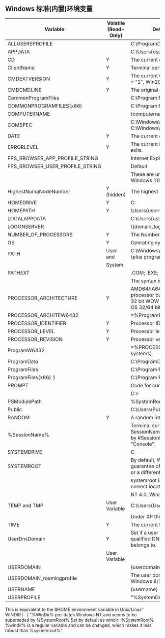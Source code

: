 ## Windows 标准(内置)环境变量


Variable                        | Volatile <br> (Read-Only) | Default value in Windows (system drive is C: )
--------                        | --------                  | --------
ALLUSERSPROFILE                 |                           | C:\ProgramData
APPDATA                         |                           | C:\Users\{username}\AppData\Roaming
CD                              | Y                         | The current directory (string).
ClientName                      | Y                         | Terminal servers only - the ComputerName of a remote host.
CMDEXTVERSION                   | Y                         | The current Command Processor Extensions version number. (NT = "1", Win2000+ = "2".)
CMDCMDLINE                      | Y                         | The original command line that invoked the Command Processor.
CommonProgramFiles              |                           | C:\Program Files\Common Files
COMMONPROGRAMFILES(x86)         |                           | C:\Program Files (x86)\Common Files
COMPUTERNAME                    |                           | {computername}
COMSPEC                         |                           | C:\Windows\System32\cmd.exe or if running a 32 bit WOW - C:\Windows\SysWOW64\cmd.exe
DATE                            | Y                         | The current date using same region specific format as DATE.
ERRORLEVEL                      | Y                         | The current ERRORLEVEL value, automatically set when a program exits.
FPS_BROWSER_APP_PROFILE_STRING  |                           | Internet Explorer
FPS_BROWSER_USER_PROFILE_STRING |                           | Default
                                |                           | These are undocumented variables for the Edge browser in Windows 10.
HighestNumaNodeNumber           | Y (hidden)                | The highest NUMA node number on this computer.
HOMEDRIVE                       | Y                         | C:
HOMEPATH                        | Y                         | \Users\{username}
LOCALAPPDATA                    |                           | C:\Users\{username}\AppData\Local
LOGONSERVER                     |                           | \\{domain_logon_server}
NUMBER_OF_PROCESSORS            | Y                         | The Number of processors running on the machine.
OS                              | Y                         | Operating system on the user's workstation.
PATH                            | User and                  | C:\Windows\System32\;C:\Windows\;C:\Windows\System32\Wbem;{plus program paths}
                                | System                    |
PATHEXT                         |                           | .COM; .EXE; .BAT; .CMD; .VBS; .VBE; .JS ; .WSF; .WSH; .MSC
                                |                           | The syntax is like the PATH variable - semicolon separators.
PROCESSOR_ARCHITECTURE          | Y                         | AMD64/IA64/x86 This doesn't tell you the architecture of the processor but only of the current process, so it returns "x86" for a 32 bit WOW process running on 64 bit Windows. See detecting OS 32/64 bit
PROCESSOR_ARCHITEW6432          |                           | =%ProgramFiles% (only available on 64 bit systems)
PROCESSOR_IDENTIFIER            | Y                         | Processor ID of the user's workstation.
PROCESSOR_LEVEL                 | Y                         | Processor level of the user's workstation.
PROCESSOR_REVISION              | Y                         | Processor version of the user's workstation.
ProgramW6432                    |                           | =%PROCESSOR_ARCHITECTURE% (only available on 64 bit systems)
ProgramData                     |                           | C:\ProgramData
ProgramFiles                    |                           | C:\Program Files or C:\Program Files (x86)
ProgramFiles(x86) 1             |                           | C:\Program Files (x86)
PROMPT                          |                           | Code for current command prompt format,usually $P$G
                                |                           | C:>
PSModulePath                    |                           | %SystemRoot%\system32\WindowsPowerShell\v1.0\Modules\
Public                          |                           | C:\Users\Public
RANDOM                          | Y                         | A random integer number, anything from 0 to 32,767 (inclusive).
%SessionName%                   |                           | Terminal servers only - for a terminal server session, SessionName is a combination of the connection name, followed by #SessionNumber. For a console session, SessionName returns "Console".
SYSTEMDRIVE                     |                           | C:
SYSTEMROOT                      |                           | By default, Windows is installed to C:\Windows but there's no guarantee of that, Windows can be installed to a different folder, or a different drive letter.
                                |                           | systemroot is a read-only system variable that will resolve to the correct location.
                                |                           | NT 4.0, Windows 2000 and Windows NT 3.1 default to C:\WINNT
TEMP and TMP                    | User Variable             | C:\Users\{Username}\AppData\Local\Temp
                                |                           | Under XP this was \{username}\Local Settings\Temp
TIME                            | Y                         | The current time using same format as TIME.
UserDnsDomain                   | Y                         | Set if a user is a logged on to a domain and returns the fully qualified DNS domain that the currently logged on user's account belongs to.
                                | User Variable             |
USERDOMAIN                      |                           | {userdomain}
USERDOMAIN_roamingprofile       |                           | The user domain for RDS or standard roaming profile paths. Windows 8/10/2012 (or Windows 7/2008 with Q2664408)
USERNAME                        |                           | {username}
USERPROFILE                     |                           | "%SystemDrive%\Users\{username}
This is equivalent to the $HOME environment variable in Unix/Linux"
WINDIR                          |                           | "%WinDir% pre-dates Windows NT and seems to be superseded by %SystemRoot%
Set by default as windir=%SystemRoot%
%windir% is a regular variable and can be changed, which makes it less robust than %systemroot%"
